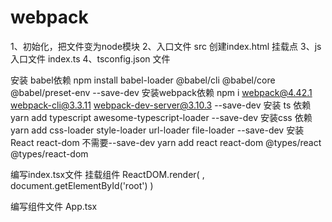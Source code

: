 # webpack
1、初始化，把文件变为node模块
2、入口文件 src 创建index.html 挂载点
3、js入口文件 index.ts
4、tsconfig.json 文件

安装 babel依赖
npm install babel-loader @babel/cli @babel/core @babel/preset-env --save-dev
安装webpack依赖
npm i webpack@4.42.1 webpack-cli@3.3.11 webpack-dev-server@3.10.3 --save-dev
安装 ts 依赖
yarn add  typescript awesome-typescript-loader --save-dev
安装css 依赖
yarn add css-loader style-loader url-loader file-loader --save-dev
安装 React react-dom  不需要--save-dev
yarn add react react-dom @types/react @types/react-dom 

编写index.tsx文件 挂载组件 
ReactDOM.render(
  <App />,
  document.getElementById('root')
)

编写组件文件 App.tsx
